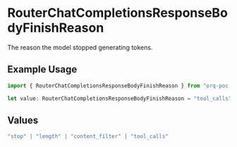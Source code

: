# RouterChatCompletionsResponseBodyFinishReason

The reason the model stopped generating tokens.

## Example Usage

```typescript
import { RouterChatCompletionsResponseBodyFinishReason } from "orq-poc-typescript2/models/operations";

let value: RouterChatCompletionsResponseBodyFinishReason = "tool_calls";
```

## Values

```typescript
"stop" | "length" | "content_filter" | "tool_calls"
```
